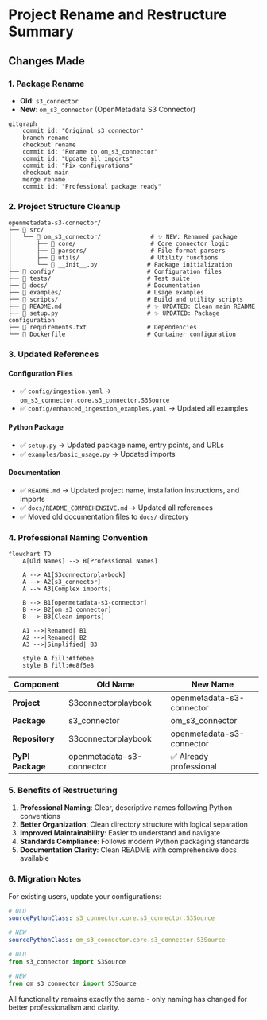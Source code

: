 # Project Rename and Restructure Summary

## Changes Made

### 1. Package Rename
- **Old**: `s3_connector` 
- **New**: `om_s3_connector` (OpenMetadata S3 Connector)

```mermaid
gitgraph
    commit id: "Original s3_connector"
    branch rename
    checkout rename
    commit id: "Rename to om_s3_connector"
    commit id: "Update all imports"
    commit id: "Fix configurations"
    checkout main
    merge rename
    commit id: "Professional package ready"
```

### 2. Project Structure Cleanup
```
openmetadata-s3-connector/
├── 📁 src/
│   └── 📁 om_s3_connector/              # ✨ NEW: Renamed package
│       ├── 📁 core/                     # Core connector logic
│       ├── 📁 parsers/                  # File format parsers
│       ├── 📁 utils/                    # Utility functions
│       └── 📄 __init__.py              # Package initialization
├── 📁 config/                          # Configuration files
├── 📁 tests/                           # Test suite
├── 📁 docs/                            # Documentation
├── 📁 examples/                        # Usage examples
├── 📁 scripts/                         # Build and utility scripts
├── 📄 README.md                        # ✨ UPDATED: Clean main README
├── 📄 setup.py                         # ✨ UPDATED: Package configuration
├── 📄 requirements.txt                 # Dependencies
└── 📄 Dockerfile                       # Container configuration
```

### 3. Updated References

#### Configuration Files
- ✅ `config/ingestion.yaml` → `om_s3_connector.core.s3_connector.S3Source`
- ✅ `config/enhanced_ingestion_examples.yaml` → Updated all examples

#### Python Package
- ✅ `setup.py` → Updated package name, entry points, and URLs
- ✅ `examples/basic_usage.py` → Updated imports

#### Documentation
- ✅ `README.md` → Updated project name, installation instructions, and imports
- ✅ `docs/README_COMPREHENSIVE.md` → Updated all references
- ✅ Moved old documentation files to `docs/` directory

### 4. Professional Naming Convention

```mermaid
flowchart TD
    A[Old Names] --> B[Professional Names]
    
    A --> A1[S3connectorplaybook]
    A --> A2[s3_connector]
    A --> A3[Complex imports]
    
    B --> B1[openmetadata-s3-connector]
    B --> B2[om_s3_connector]
    B --> B3[Clean imports]
    
    A1 -->|Renamed| B1
    A2 -->|Renamed| B2
    A3 -->|Simplified| B3
    
    style A fill:#ffebee
    style B fill:#e8f5e8
```

| Component | Old Name | New Name |
|-----------|----------|----------|
| **Project** | S3connectorplaybook | openmetadata-s3-connector |
| **Package** | s3_connector | om_s3_connector |
| **Repository** | S3connectorplaybook | openmetadata-s3-connector |
| **PyPI Package** | openmetadata-s3-connector | ✅ Already professional |

### 5. Benefits of Restructuring

1. **Professional Naming**: Clear, descriptive names following Python conventions
2. **Better Organization**: Clean directory structure with logical separation
3. **Improved Maintainability**: Easier to understand and navigate
4. **Standards Compliance**: Follows modern Python packaging standards
5. **Documentation Clarity**: Clean README with comprehensive docs available

### 6. Migration Notes

For existing users, update your configurations:

```yaml
# OLD
sourcePythonClass: s3_connector.core.s3_connector.S3Source

# NEW
sourcePythonClass: om_s3_connector.core.s3_connector.S3Source
```

```python
# OLD
from s3_connector import S3Source

# NEW  
from om_s3_connector import S3Source
```

All functionality remains exactly the same - only naming has changed for better professionalism and clarity.
